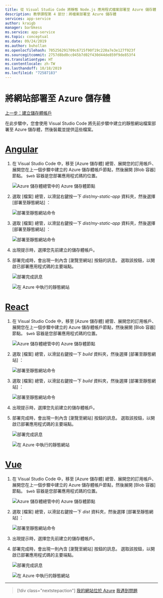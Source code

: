 ```yaml
---
title: 從 Visual Studio Code 將靜態 Node.js 應用程式檔案部署至 Azure 儲存體
description: 教學課程第 4 部分：將檔案部署至 Azure 儲存體
services: app-service
author: kraigb
manager: barbkess
ms.service: app-service
ms.topic: conceptual
ms.date: 09/24/2019
ms.author: buhollan
ms.openlocfilehash: 705256291709c6715f90f19c220a7e3e127f923f
ms.sourcegitcommit: 2757d8bd0cc045b7d02f430d44de859f9de853f4
ms.translationtype: HT
ms.contentlocale: zh-TW
ms.lasthandoff: 10/18/2019
ms.locfileid: "72587183"
---
```

# <a name="deploy-the-website-to-azure-storage"></a>將網站部署至 Azure 儲存體

[上一步：建立儲存體帳戶](tutorial-vscode-static-website-node-03.md)

在此步驟中，您會使用 Visual Studio Code 將先前步驟中建立的靜態網站檔案部署至 Azure 儲存體，然後裝載並提供這些檔案。

# <a name="angulartabangular"></a>[Angular](#tab/angular)

1. 在 Visual Studio Code 中，移至 [Azure 儲存體]  總管、展開您的訂用帳戶、展開您在上一個步驟中建立的 Azure 儲存體帳戶節點，然後展開 [Blob 容器]  節點。 `$web` 容器是您部署應用程式碼的位置。

   ![Azure 儲存體總管中的 Azure 儲存體節點](media/static-website/storage-nodes.png)

1. 選取 [檔案]  總管，以滑鼠右鍵按一下 _dist/my-static-app_ 資料夾，然後選擇 [部署至靜態網站]  ：

    ![部署至靜態網站命令](media/static-website/deploy-build-angular.png)

1. 選取 [檔案]  總管，以滑鼠右鍵按一下 _dist/my-static-app_ 資料夾，然後選擇 [部署至靜態網站]  ：

    ![部署至靜態網站命令](media/static-website/deploy-build-angular.png)

1. 出現提示時，選擇您先前建立的儲存體帳戶。

1. 部署完成時，會出現一則內含 [瀏覽至網站]  按鈕的訊息。 選取該按鈕，以開啟已部署應用程式碼的主要端點。

    ![部署完成訊息](media/static-website/deployment-complete.png)

    ![在 Azure 中執行的靜態網站](media/static-website/azure-app-angular.png)

# <a name="reacttabreact"></a>[React](#tab/react)

1. 在 Visual Studio Code 中，移至 [Azure 儲存體]  總管、展開您的訂用帳戶、展開您在上一個步驟中建立的 Azure 儲存體帳戶節點，然後展開 [Blob 容器]  節點。 `$web` 容器是您部署應用程式碼的位置。

   ![Azure 儲存體總管中的 Azure 儲存體節點](media/static-website/storage-nodes.png)

1. 選取 [檔案]  總管，以滑鼠右鍵按一下 _build_ 資料夾，然後選擇 [部署至靜態網站]  ：

    ![部署至靜態網站命令](media/static-website/deploy-build-react.png)

1. 選取 [檔案]  總管，以滑鼠右鍵按一下 _build_ 資料夾，然後選擇 [部署至靜態網站]  ：

    ![部署至靜態網站命令](media/static-website/deploy-build-react.png)

1. 出現提示時，選擇您先前建立的儲存體帳戶。

1. 部署完成時，會出現一則內含 [瀏覽至網站]  按鈕的訊息。 選取該按鈕，以開啟已部署應用程式碼的主要端點。

    ![部署完成訊息](media/static-website/deployment-complete.png)

    ![在 Azure 中執行的靜態網站](media/static-website/azure-app-react.png)

# <a name="vuetabvue"></a>[Vue](#tab/vue)

1. 在 Visual Studio Code 中，移至 [Azure 儲存體]  總管、展開您的訂用帳戶、展開您在上一個步驟中建立的 Azure 儲存體帳戶節點，然後展開 [Blob 容器]  節點。 `$web` 容器是您部署應用程式碼的位置。

   ![Azure 儲存體總管中的 Azure 儲存體節點](media/static-website/storage-nodes.png)

1. 選取 [檔案]  總管，以滑鼠右鍵按一下 _dist_ 資料夾，然後選擇 [部署至靜態網站]  ：

    ![部署至靜態網站命令](media/static-website/deploy-build-vue.png)

1. 出現提示時，選擇您先前建立的儲存體帳戶。

1. 部署完成時，會出現一則內含 [瀏覽至網站]  按鈕的訊息。 選取該按鈕，以開啟已部署應用程式碼的主要端點。

    ![部署完成訊息](media/static-website/deployment-complete.png)

    ![在 Azure 中執行的靜態網站](media/static-website/azure-app-vue.png)

---

> [!div class="nextstepaction"]
> [我的網站位於 Azure](tutorial-vscode-static-website-node-05.md) [我遇到問題](https://www.research.net/r/PWZWZ52?tutorial=node-deployment-staticwebsite&step=create-storage)
